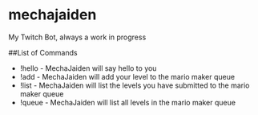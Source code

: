 # mechajaiden
My Twitch Bot, always a work in progress

##List of Commands
* !hello - MechaJaiden will say hello to you
* !add - MechaJaiden will add your level to the mario maker queue
* !list - MechaJaiden will list the levels you have submitted to the mario maker queue
* !queue - MechaJaiden will list all levels in the mario maker queue
